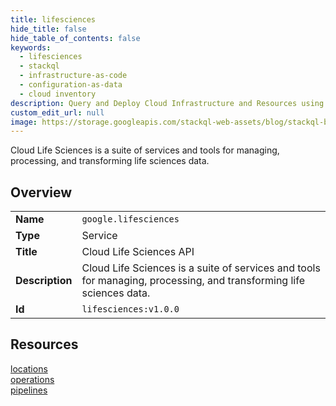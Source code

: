 ```yaml
---
title: lifesciences
hide_title: false
hide_table_of_contents: false
keywords:
  - lifesciences
  - stackql
  - infrastructure-as-code
  - configuration-as-data
  - cloud inventory
description: Query and Deploy Cloud Infrastructure and Resources using SQL
custom_edit_url: null
image: https://storage.googleapis.com/stackql-web-assets/blog/stackql-blog-post-featured-image.png
---
```

Cloud Life Sciences is a suite of services and tools for managing, processing, and transforming life sciences data.  
    

## Overview
<table><tbody>
<tr><td><b>Name</b></td><td><code>google.lifesciences</code></td></tr>
<tr><td><b>Type</b></td><td>Service</td></tr>
<tr><td><b>Title</b></td><td>Cloud Life Sciences API</td></tr>
<tr><td><b>Description</b></td><td>Cloud Life Sciences is a suite of services and tools for managing, processing, and transforming life sciences data.</td></tr>
<tr><td><b>Id</b></td><td><code>lifesciences:v1.0.0</code></td></tr>
</tbody></table>

## Resources
<div class="row">
<div class="providerDocColumn">
<a href="/providers/google/lifesciences/locations/">locations</a><br />
<a href="/providers/google/lifesciences/operations/">operations</a><br />
</div>
<div class="providerDocColumn">
<a href="/providers/google/lifesciences/pipelines/">pipelines</a><br />
</div>
</div>
